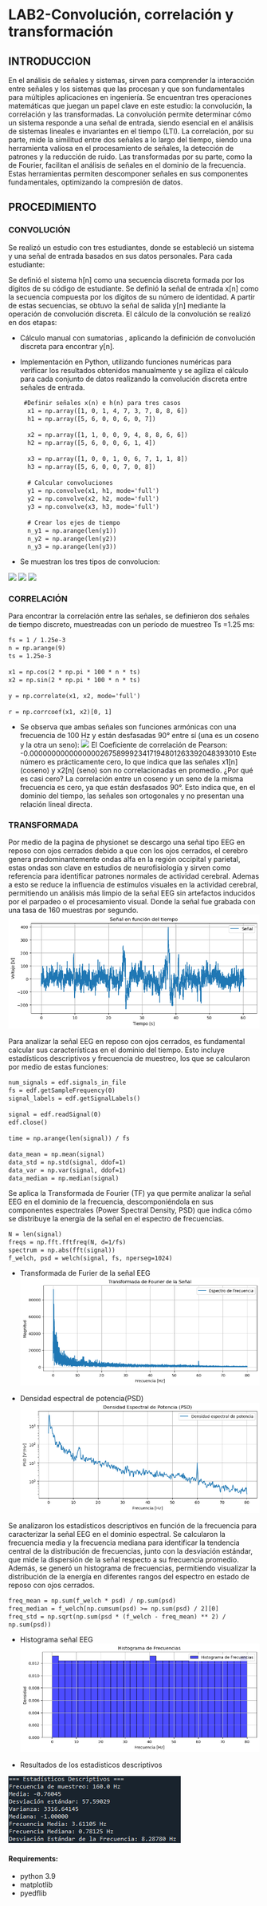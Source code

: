 # LAB2-Convolución, correlación y transformación 
## INTRODUCCION 
En el análisis de señales y sistemas, sirven para comprender la interacción entre señales y los sistemas que las procesan y que son fundamentales para múltiples aplicaciones en ingeniería. Se encuentran tres operaciones matemáticas que juegan un papel clave en este estudio: la convolución, la correlación y las transformadas.
La convolución permite determinar cómo un sistema responde a una señal de entrada, siendo esencial en el análisis de sistemas lineales e invariantes en el tiempo (LTI). La correlación, por su parte, mide la similitud entre dos señales a lo largo del tiempo, siendo una herramienta valiosa en el procesamiento de señales, la detección de patrones y la reducción de ruido. Las transformadas por su parte, como la de Fourier, facilitan el análisis de señales en el dominio de la frecuencia. Estas herramientas permiten descomponer señales en sus componentes fundamentales, optimizando la compresión de datos.
## PROCEDIMIENTO 
### CONVOLUCIÓN
Se realizó un estudio con tres estudiantes, donde se estableció un sistema y una señal de entrada basados en sus datos personales. Para cada estudiante:

Se definió el sistema h[n] como una secuencia discreta formada por los dígitos de su código de estudiante.
Se definió la señal de entrada x[n] como la secuencia compuesta por los dígitos de su número de identidad.
A partir de estas secuencias, se obtuvo la señal de salida y[n] mediante la operación de convolución discreta.
El cálculo de la convolución se realizó en dos etapas:
- Cálculo manual con sumatorias , aplicando la definición de convolución discreta para encontrar y[n].
- Implementación en Python, utilizando funciones numéricas para verificar los resultados obtenidos manualmente y se agiliza el cálculo para cada conjunto de datos realizando la convolución discreta entre señales de entrada.

  ```pitón
   #Definir señales x(n) e h(n) para tres casos
    x1 = np.array([1, 0, 1, 4, 7, 3, 7, 8, 8, 6])
    h1 = np.array([5, 6, 0, 0, 6, 0, 7])

    x2 = np.array([1, 1, 0, 0, 9, 4, 8, 8, 6, 6])
    h2 = np.array([5, 6, 0, 0, 6, 1, 4])

    x3 = np.array([1, 0, 0, 1, 0, 6, 7, 1, 1, 8])
    h3 = np.array([5, 6, 0, 0, 7, 0, 8])

    # Calcular convoluciones
    y1 = np.convolve(x1, h1, mode='full')
    y2 = np.convolve(x2, h2, mode='full')
    y3 = np.convolve(x3, h3, mode='full')

    # Crear los ejes de tiempo
    n_y1 = np.arange(len(y1))
    n_y2 = np.arange(len(y2))
    n_y3 = np.arange(len(y3))
- Se muestran los tres tipos de convolucion:

  
![](https://github.com/DAJO2/LAB2-/blob/main/DIEGOJIMENEZCONVOLUCION.png)
![](https://github.com/DAJO2/LAB2-/blob/main/GABRIELANARANJOCONVOLUCION.png)
![](https://github.com/DAJO2/LAB2-/blob/main/CARLOSBERNALCONVOLUCION.png)

### CORRELACIÓN
Para encontrar la correlación entre las señales, se definieron dos señales de tiempo discreto, muestreadas con un período de muestreo 
Ts =1.25 ms:
  ``` pitón
  fs = 1 / 1.25e-3
  n = np.arange(9)
  ts = 1.25e-3

  x1 = np.cos(2 * np.pi * 100 * n * ts)
  x2 = np.sin(2 * np.pi * 100 * n * ts)

  y = np.correlate(x1, x2, mode='full')

  r = np.corrcoef(x1, x2)[0, 1]
```
- Se observa que ambas señales son funciones armónicas con una frecuencia de 100 Hz y están desfasadas 90° entre sí (una es un coseno y la otra un seno):
![](https://github.com/DAJO2/LAB2-/blob/main/SEÑALES_SIN_COS.png)
El Coeficiente de correlación de Pearson: -0.00000000000000002675899923417194801263392048393010
Este número es prácticamente cero, lo que indica que las señales x1[n] (coseno) y x2[n] (seno) son no correlacionadas en promedio.
 ¿Por qué es casi cero?
La correlación entre un coseno y un seno de la misma frecuencia es cero, ya que están desfasados 90°. Esto indica que, en el dominio del tiempo, las señales son ortogonales y no presentan una relación lineal directa.
### TRANSFORMADA
Por medio de la pagina de physionet se descargo una señal tipo EEG en reposo con ojos cerrados debido a que con los ojos cerrados, el cerebro genera predominantemente ondas alfa en la región occipital y parietal, estas ondas son clave en estudios de neurofisiología y sirven como referencia para identificar patrones normales de actividad cerebral. Ademas a esto se reduce la influencia de estímulos visuales en la actividad cerebral, permitiendo un análisis más limpio de la señal EEG sin artefactos inducidos por el parpadeo o el procesamiento visual. Donde la señal fue grabada con una tasa de 160 muestras por segundo.
![](https://github.com/DAJO2/LAB2-/blob/main/SENALFT.png)

Para analizar la señal EEG en reposo con ojos cerrados, es fundamental calcular sus características en el dominio del tiempo. Esto incluye estadísticos descriptivos y frecuencia de muestreo, los que se calcularon por medio de estas funciones:
 ``` pitón
num_signals = edf.signals_in_file
fs = edf.getSampleFrequency(0)
signal_labels = edf.getSignalLabels()

signal = edf.readSignal(0)
edf.close()

time = np.arange(len(signal)) / fs

data_mean = np.mean(signal)
data_std = np.std(signal, ddof=1)
data_var = np.var(signal, ddof=1)
data_median = np.median(signal)
```
Se aplica la Transformada de Fourier (TF) ya que permite analizar la señal EEG en el dominio de la frecuencia, descomponiéndola en sus componentes espectrales (Power Spectral Density, PSD) que indica cómo se distribuye la energía de la señal en el espectro de frecuencias.
 ``` pitón
N = len(signal)
freqs = np.fft.fftfreq(N, d=1/fs)
spectrum = np.abs(fft(signal))
f_welch, psd = welch(signal, fs, nperseg=1024)
```
- Transformada de Furier de la señal EEG
![](https://github.com/DAJO2/LAB2-/blob/main/TRANSFORMADADEFOURIER.png)

- Densidad espectral de potencia(PSD)
![](https://github.com/DAJO2/LAB2-/blob/main/DENSIDADESPECTRAL.png)

Se analizaron los estadísticos descriptivos en función de la frecuencia para caracterizar la señal EEG en el dominio espectral. Se calcularon la frecuencia media y la frecuencia mediana para identificar la tendencia central de la distribución de frecuencias, junto con la desviación estándar, que mide la dispersión de la señal respecto a su frecuencia promedio. Además, se generó un histograma de frecuencias, permitiendo visualizar la distribución de la energía en diferentes rangos del espectro en estado de reposo con ojos cerrados.
``` pitón
freq_mean = np.sum(f_welch * psd) / np.sum(psd)
freq_median = f_welch[np.cumsum(psd) >= np.sum(psd) / 2][0]
freq_std = np.sqrt(np.sum(psd * (f_welch - freq_mean) ** 2) / np.sum(psd))
```
- Histograma señal EEG
![](https://github.com/DAJO2/LAB2-/blob/main/HISTOGRAMA.png)

- Resultados de los estadisticos descriptivos

![](https://github.com/DAJO2/LAB2-/blob/main/Captura.png)
#### Requirements:
- python 3.9
- matplotlib
- pyedflib
